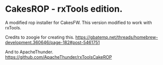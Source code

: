 CakesROP - rxTools edition.
========

A modified rop installer for CakesFW.
This version modified to work with rxTools.

Credits to zoogie for creating this.
https://gbatemp.net/threads/homebrew-development.360646/page-182#post-5461751

And to ApacheThunder.
https://github.com/ApacheThunder/rxToolsCakeROP
